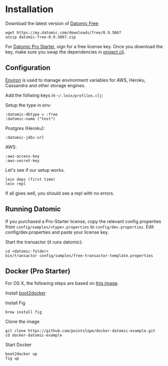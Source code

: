 Installation
============

Download the latest version of [Datomic Free](http://www.datomic.com/get-datomic.html):

    wget https://my.datomic.com/downloads/free/0.9.5067
    unzip datomic-free-0.9.5067.zip

For [Datomic Pro Starter](http://downloads.datomic.com/pro.html), sign for a
free license key. Once you download the key, make sure you swap the dependencies
in [project.clj](project.clj).

## Configuration

[Environ](https://github.com/weavejester/environ) is used to manage environment
variables for AWS, Heroku, Cassandra and other storage engines.

Add the follwing keys in `~/.lein/profiles.clj`:

Setup the type in env:

    :datomic-dbtype = :free
    :datomic-name ("test")

Postgres (Heroku):

    :datomic-jdbc-url

AWS:

    :aws-access-key
    :aws-secret-key

Let's see if our setup works.

    lein deps (first time)
    lein repl

If all goes well, you should see a repl with no errors.

## Running Datomic

If you purchased a Pro-Starter license, copy the relevant config properties from
`config/samples/<type>.properties` to `config/dev.properties`. Edit
config/dev.properties and paste your license key.

Start the transactor (it runs datomic):

    cd <datomic-folder>
    bin/transactor config/samples/free-transactor-template.properties

## Docker (Pro Starter)

For OS X, the following steps are based on [this image](https://pointslope.com/blog/datomic-pro-starter-edition-in-15-minutes-with-docker).

Install [boot2docker](http://boot2docker.io)

Install Fig

	brew install fig

Clone the image

	git clone https://github.com/pointslope/docker-datomic-example.git
	cd docker-datomic-example

Start Docker

	boot2docker up
	fig up

